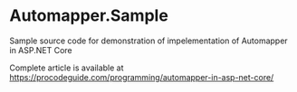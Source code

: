 # Automapper.Sample
Sample source code for demonstration of impelementation of Automapper in ASP.NET Core

Complete article is available at https://procodeguide.com/programming/automapper-in-asp-net-core/
